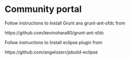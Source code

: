 <h1>Community portal</h1>

<p> Follow instructions to Install Grunt ans grunt-ant-sfdc from </p>
https://github.com/kevinohara80/grunt-ant-sfdc

<p> Follow instructions to Install eclipse plugin from </p>
https://github.com/angelozerr/jsbuild-eclipse

